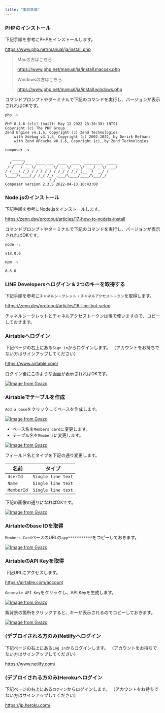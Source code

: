 ```yaml
---
title: "事前準備"
---
```


### PHPのインストール

下記手順を参考にPHPをインストールします。

https://www.php.net/manual/ja/install.php

> Macの方はこちら
>
> https://www.php.net/manual/ja/install.macosx.php
> 
> Windowsの方はこちら
>
> https://www.php.net/manual/ja/install.windows.php

コマンドプロンプトやターミナルで下記のコマンドを実行し、バージョンが表示されればOKです。

```bash
php -v
```

```log
PHP 8.1.6 (cli) (built: May 12 2022 23:30:39) (NTS)
Copyright (c) The PHP Group
Zend Engine v4.1.6, Copyright (c) Zend Technologies
    with Xdebug v3.1.5, Copyright (c) 2002-2022, by Derick Rethans
    with Zend OPcache v8.1.6, Copyright (c), by Zend Technologies
```

```
composer -v
```

```log
   ______
  / ____/___  ____ ___  ____  ____  ________  _____
 / /   / __ \/ __ `__ \/ __ \/ __ \/ ___/ _ \/ ___/
/ /___/ /_/ / / / / / / /_/ / /_/ (__  )  __/ /
\____/\____/_/ /_/ /_/ .___/\____/____/\___/_/
                    /_/
Composer version 2.3.5 2022-04-13 16:43:00
```

### Node.jsのインストール

下記手順を参考にNode.jsをインストールします。

https://zenn.dev/protoout/articles/17-how-to-nodejs-install

コマンドプロンプトやターミナルで下記のコマンドを実行し、バージョンが表示されればOKです。

```bash
node -v
```

```log
v18.0.0
```

```bash
npm -v
```

```log
8.6.0
```

### LINE Developersへログイン & 2つのキーを取得する

下記手順を参考に`チャネルシークレット`・`チャネルアクセストークン`を取得します。

https://zenn.dev/protoout/articles/16-line-bot-setup

チャネルシークレットとチャネルアクセストークンは後で使いますので、コピーしておきます。

### Airtableへログイン

下記ページの右上にある`Sign in`からログインします。
（アカウントをお持ちでない方はサインアップしてください）

https://www.airtable.com/

ログイン後にこのような画面が表示されればOKです。

[![Image from Gyazo](https://i.gyazo.com/fec2236bbacd86c9eb74eb16018da6b7.png)](https://gyazo.com/fec2236bbacd86c9eb74eb16018da6b7)

### Airtableでテーブルを作成

`Add a base`をクリックしてベースを作成します。

[![Image from Gyazo](https://i.gyazo.com/4aa7d2c12a5fc64160cfebb1e806bf7b.png)](https://gyazo.com/4aa7d2c12a5fc64160cfebb1e806bf7b)

- ベース名を`Members Card`に変更します。
- テーブル名を`Members`に変更します。

[![Image from Gyazo](https://i.gyazo.com/7519989ec2a33d1eb7ca1c86a0e97d33.png)](https://gyazo.com/7519989ec2a33d1eb7ca1c86a0e97d33)

フィールド名とタイプを下記の通り変更します。

| 名前 | タイプ |
| -- | -- |
| `UserId` | `Single line text` |
| `Name` | `Single line text` |
| `MemberId` | `Single line text` |

下記の画像の通りになればOKです。

[![Image from Gyazo](https://i.gyazo.com/f1c442d1699f43ac605083a1e1e7f46d.png)](https://gyazo.com/f1c442d1699f43ac605083a1e1e7f46d)

### Airtableのbase IDを取得

`Members Card`ベースのURLの`app***********`をコピーしておきます。

[![Image from Gyazo](https://i.gyazo.com/f01a5de2812822c57ecb922639ae7eb3.png)](https://gyazo.com/f01a5de2812822c57ecb922639ae7eb3)

### AirtableのAPI Keyを取得

下記URLにアクセスします。

https://airtable.com/account

`Generate API Key`をクリックし、API Keyを生成します。

[![Image from Gyazo](https://i.gyazo.com/25f2b5395ed36143aa2ad2bb5dfb1c41.png)](https://gyazo.com/25f2b5395ed36143aa2ad2bb5dfb1c41)

紫背景の箇所をクリックすると、キーが表示されるのでコピーしておきます。

[![Image from Gyazo](https://i.gyazo.com/9972a23a9493da3bf29135da56894ea0.png)](https://gyazo.com/9972a23a9493da3bf29135da56894ea0)

### (デプロイされる方のみ)Netlifyへログイン

下記ページの右上にある`Log in`からログインします。
（アカウントをお持ちでない方はサインアップしてください）

https://www.netlify.com/

### (デプロイされる方のみ)Herokuへログイン

下記ページの右上にある`ログイン`からログインします。
（アカウントをお持ちでない方はサインアップしてください）

https://jp.heroku.com/
